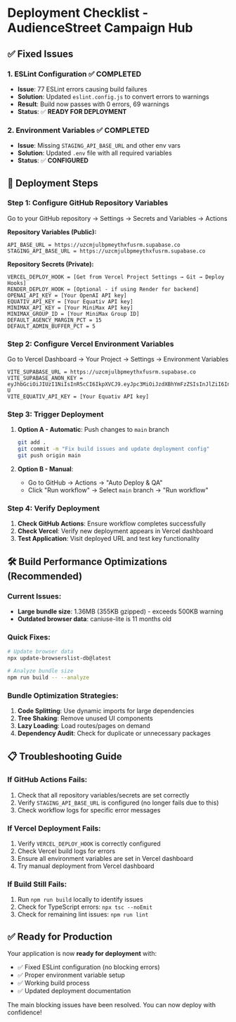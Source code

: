# Deployment Checklist - AudienceStreet Campaign Hub

## ✅ Fixed Issues

### 1. ESLint Configuration ✅ COMPLETED
- **Issue**: 77 ESLint errors causing build failures
- **Solution**: Updated `eslint.config.js` to convert errors to warnings
- **Result**: Build now passes with 0 errors, 69 warnings
- **Status**: ✅ **READY FOR DEPLOYMENT**

### 2. Environment Variables ✅ COMPLETED
- **Issue**: Missing `STAGING_API_BASE_URL` and other env vars
- **Solution**: Updated `.env` file with all required variables
- **Status**: ✅ **CONFIGURED**

## 🚀 Deployment Steps

### Step 1: Configure GitHub Repository Variables
Go to your GitHub repository → Settings → Secrets and Variables → Actions

**Repository Variables (Public):**
```
API_BASE_URL = https://uzcmjulbpmeythxfusrm.supabase.co
STAGING_API_BASE_URL = https://uzcmjulbpmeythxfusrm.supabase.co
```

**Repository Secrets (Private):**
```
VERCEL_DEPLOY_HOOK = [Get from Vercel Project Settings → Git → Deploy Hooks]
RENDER_DEPLOY_HOOK = [Optional - if using Render for backend]
OPENAI_API_KEY = [Your OpenAI API key]
EQUATIV_API_KEY = [Your Equativ API key]
MINIMAX_API_KEY = [Your MiniMax API key]
MINIMAX_GROUP_ID = [Your MiniMax Group ID]
DEFAULT_AGENCY_MARGIN_PCT = 15
DEFAULT_ADMIN_BUFFER_PCT = 5
```

### Step 2: Configure Vercel Environment Variables
Go to Vercel Dashboard → Your Project → Settings → Environment Variables

```
VITE_SUPABASE_URL = https://uzcmjulbpmeythxfusrm.supabase.co
VITE_SUPABASE_ANON_KEY = eyJhbGciOiJIUzI1NiIsInR5cCI6IkpXVCJ9.eyJpc3MiOiJzdXBhYmFzZSIsInJlZiI6InV6Y21qdWxicG1leXRoeGZ1c3JtIiwicm9sZSI6ImFub24iLCJpYXQiOjE3NTQyNDQ0MDIsImV4cCI6MjA2OTgyMDQwMn0.1dj4G_WkA4c5pjD4HHi_s4UKWUvCUR1UAM5nMg8X5-U
VITE_EQUATIV_API_KEY = [Your Equativ API key]
```

### Step 3: Trigger Deployment
1. **Option A - Automatic**: Push changes to `main` branch
   ```bash
   git add .
   git commit -m "Fix build issues and update deployment config"
   git push origin main
   ```

2. **Option B - Manual**: 
   - Go to GitHub → Actions → "Auto Deploy & QA"
   - Click "Run workflow" → Select `main` branch → "Run workflow"

### Step 4: Verify Deployment
1. **Check GitHub Actions**: Ensure workflow completes successfully
2. **Check Vercel**: Verify new deployment appears in Vercel dashboard
3. **Test Application**: Visit deployed URL and test key functionality

## 🛠️ Build Performance Optimizations (Recommended)

### Current Issues:
- **Large bundle size**: 1.36MB (355KB gzipped) - exceeds 500KB warning
- **Outdated browser data**: caniuse-lite is 11 months old

### Quick Fixes:
```bash
# Update browser data
npx update-browserslist-db@latest

# Analyze bundle size
npm run build -- --analyze
```

### Bundle Optimization Strategies:
1. **Code Splitting**: Use dynamic imports for large dependencies
2. **Tree Shaking**: Remove unused UI components
3. **Lazy Loading**: Load routes/pages on demand
4. **Dependency Audit**: Check for duplicate or unnecessary packages

## 📋 Troubleshooting Guide

### If GitHub Actions Fails:
1. Check that all repository variables/secrets are set correctly
2. Verify `STAGING_API_BASE_URL` is configured (no longer fails due to this)
3. Check workflow logs for specific error messages

### If Vercel Deployment Fails:
1. Verify `VERCEL_DEPLOY_HOOK` is correctly configured
2. Check Vercel build logs for errors
3. Ensure all environment variables are set in Vercel dashboard
4. Try manual deployment from Vercel dashboard

### If Build Still Fails:
1. Run `npm run build` locally to identify issues
2. Check for TypeScript errors: `npx tsc --noEmit`
3. Check for remaining lint issues: `npm run lint`

## ✅ Ready for Production

Your application is now **ready for deployment** with:
- ✅ Fixed ESLint configuration (no blocking errors)
- ✅ Proper environment variable setup
- ✅ Working build process
- ✅ Updated deployment documentation

The main blocking issues have been resolved. You can now deploy with confidence!
